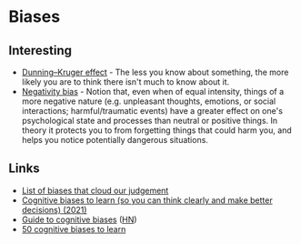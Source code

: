 # Biases

## Interesting

- [Dunning–Kruger effect](http://en.wikipedia.org/wiki/Dunning–Kruger_effect) - The less you know about something, the more likely you are to think there isn't much to know about it.
- [Negativity bias](http://en.wikipedia.org/wiki/Negativity_bias) - Notion that, even when of equal intensity, things of a more negative nature (e.g. unpleasant thoughts, emotions, or social interactions; harmful/traumatic events) have a greater effect on one's psychological state and processes than neutral or positive things. In theory it protects you to from forgetting things that could harm you, and helps you notice potentially dangerous situations.

## Links

- [List of biases that cloud our judgement](https://www.reddit.com/r/coolguides/comments/npr4jb/a_guide_summarising_all_the_cognitive_biases_that/)
- [Cognitive biases to learn (so you can think clearly and make better decisions) (2021)](https://twitter.com/SahilBloom/status/1418910006557265932)
- [Guide to cognitive biases](https://en.shortcogs.com/) ([HN](https://news.ycombinator.com/item?id=28167584))
- [50 cognitive biases to learn](https://twitter.com/elonmusk/status/1472647410568642564)
